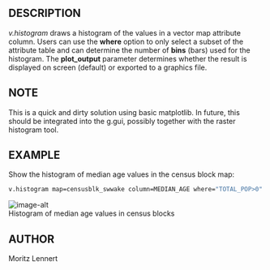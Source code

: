 ## DESCRIPTION

*v.histogram* draws a histogram of the values in a vector map attribute
column. Users can use the **where** option to only select a subset of
the attribute table and can determine the number of **bins** (bars) used
for the histogram. The **plot\_output** parameter determines whether the
result is displayed on screen (default) or exported to a graphics file.

## NOTE

This is a quick and dirty solution using basic matplotlib. In future,
this should be integrated into the g.gui, possibly together with the
raster histogram tool.

## EXAMPLE

Show the histogram of median age values in the census block map:

```sh
v.histogram map=censusblk_swwake column=MEDIAN_AGE where="TOTAL_POP>0"
```

![image-alt](d_vect_colhist.png)  
Histogram of median age values in census blocks

## AUTHOR

Moritz Lennert
